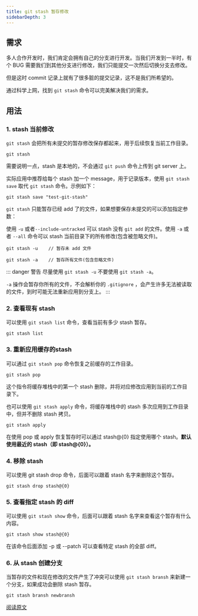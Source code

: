 ```yaml
---
title: git stash 暂存修改
sidebarDepth: 3
---
```


## 需求

多人合作开发时，我们肯定会拥有自己的分支进行开发。当我们开发到一半时，有个 BUG 需要我们到其他分支进行修改，我们只能提交一次然后切换分支去修改。

但是这时 commit 记录上就有了很多脏的提交记录，这不是我们所希望的。

通过科学上网，找到 `git stash` 命令可以完美解决我们的需求。

## 用法

### 1. stash 当前修改

`git stash` 会把所有未提交的暂存修改保存都起来，用于后续恢复当前工作目录。

```shell
git stash
```

需要说明一点，stash 是本地的，不会通过 `git push` 命令上传到 git server 上。

实际应用中推荐给每个 stash 加一个 message，用于记录版本，使用 `git stash save` 取代 `git stash` 命令。示例如下：

```shell
git stash save "test-git-stash"
```

`git stash` 只能暂存已经 add 了的文件，如果想要保存未提交的可以添加指定参数：

使用 `-u` 或者`--include-untracked` 可以 stash 没有 `git add` 的文件。使用 `-a` 或者 `--all` 命令可以 stash 当前目录下的所有修改(包含被忽略文件)。

```shell
git stash -u	// 暂存未 add 文件

git stash -a	// 暂存所有文件(包含忽略文件)
```

::: danger 警告
尽量使用 `git stash -u` 不要使用 `git stash -a`。

`-a` 操作会暂存你所有的文件，不会解析你的 `.gitignore` ，会产生许多无法被读取的文件，到时可能无法重新应用到分支上。
:::

### 2. 查看现有 stash

可以使用 `git stash list` 命令，查看当前有多少 stash 暂存。

```shell
git stash list
```

### 3. 重新应用缓存的stash

可以通过 `git stash pop` 命令恢复之前缓存的工作目录。

```shell
git stash pop
```

这个指令将缓存堆栈中的第一个 stash 删除，并将对应修改应用到当前的工作目录下。

也可以使用 `git stash apply` 命令，将缓存堆栈中的 stash 多次应用到工作目录中，但并不删除 stash 拷贝。

```shell
git stash apply
```

在使用 pop 或 apply 恢复暂存时可以通过 stash@{0} 指定使用哪个 stash。**默认使用最近的 stash（即 stash@{0}）。**

### 4. 移除 stash

可以使用 git stash drop 命令，后面可以跟着 stash 名字来删除这个暂存。

```shell
git stash drop stash@{0}
```

### 5. 查看指定 stash 的 diff

可以使用 `git stash show` 命令，后面可以跟着 stash 名字来查看这个暂存有什么内容。

```shell
git stash show stash@{0}
```

在该命令后面添加 -p 或 --patch 可以查看特定 stash 的全部 diff。

### 6. 从 stash 创建分支

当暂存的文件和现在修改的文件产生了冲突可以使用 `git stash bransh` 来新建一个分支，如果成功会删除 stash 暂存。

```shell
git stash bransh newbransh
```

[阅读原文](https://www.cnblogs.com/tocy/p/git-stash-reference.html)